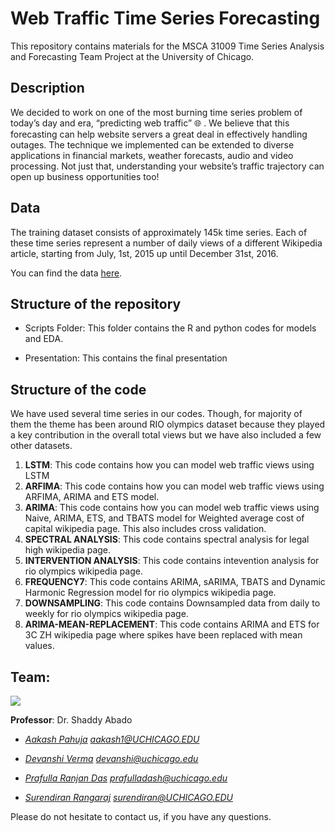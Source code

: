 # Web Traffic Time Series Forecasting

This repository contains materials for the MSCA 31009 Time Series Analysis and Forecasting Team Project at the University of Chicago.


## Description

We decided to work on one of the most burning time series problem of today’s day and era, “predicting web traffic” :globe_with_meridians: . We believe that this forecasting can help website servers a great deal in effectively handling outages. The technique we implemented can be extended to diverse applications in financial markets, weather forecasts, audio and video processing. Not just that, understanding your website’s traffic trajectory can open up business opportunities too!

## Data

The training dataset consists of approximately 145k time series. Each of these time series represent a number of daily views of a different Wikipedia article, starting from July, 1st, 2015 up until December 31st, 2016. 

You can find the data [here](https://www.kaggle.com/c/web-traffic-time-series-forecasting/data).

## Structure of the repository

- Scripts Folder: This folder contains the R and python codes for models and EDA.

- Presentation: This contains the final presentation


## Structure of the code
We have used several time series in our codes. Though, for majority of them the theme has been around RIO olympics dataset because they played a key contribution in the overall total views but we have also included a few other datasets. 

1. **LSTM**: This code contains how you can model web traffic views using LSTM 
2. **ARFIMA**: This code contains how you can model web traffic views using ARFIMA, ARIMA and ETS model.
3. **ARIMA**: This code contains how you can model web traffic views using Naive, ARIMA, ETS, and TBATS model for Weighted average cost of capital wikipedia page. This also includes cross validation.
4. **SPECTRAL ANALYSIS**: This code contains spectral analysis for legal high wikipedia page.
5. **INTERVENTION ANALYSIS**: This code contains intevention analysis for rio olympics wikipedia page.
6. **FREQUENCY7**: This code contains ARIMA, sARIMA, TBATS and Dynamic Harmonic Regression model for rio olympics wikipedia page.
7. **DOWNSAMPLING**: This code contains Downsampled data from daily to weekly for rio olympics wikipedia page.
8. **ARIMA-MEAN-REPLACEMENT**: This code contains ARIMA and ETS for 3C ZH wikipedia page where spikes have been replaced with mean values.


## Team: 

![](https://i.ibb.co/pvbdpQJ/Screen-Shot-2020-12-07-at-9-02-34-PM.png)

**Professor**: Dr. Shaddy Abado

- _[Aakash Pahuja](https://www.linkedin.com/in/aakash-pahuja16/)  [aakash1@UCHICAGO.EDU](aakash1@UCHICAGO.EDU)_

- _[Devanshi Verma](https://www.linkedin.com/in/devanshiverma/) [devanshi@uchicago.edu](devanshi@uchicago.edu)_

- _[Prafulla Ranjan Das](https://www.linkedin.com/in/prafullardash/) [prafulladash@uchicago.edu](prafulladash@uchicago.edu)_

- _[Surendiran Rangaraj](https://www.linkedin.com/in/surendiran-rangaraj-29463119/) [surendiran@UCHICAGO.EDU](surendiran@UCHICAGO.EDU)_

Please do not hesitate to contact us, if you have any questions.
